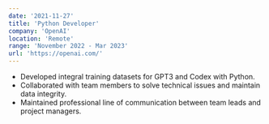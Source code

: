 ```yaml
---
date: '2021-11-27'
title: 'Python Developer'
company: 'OpenAI'
location: 'Remote'
range: 'November 2022 - Mar 2023'
url: 'https://openai.com/'
---
```


- Developed integral training datasets for GPT3 and Codex with Python. 
- Collaborated with team members to solve technical issues and maintain data integrity. 
- Maintained professional line of communication between team leads and project managers.
